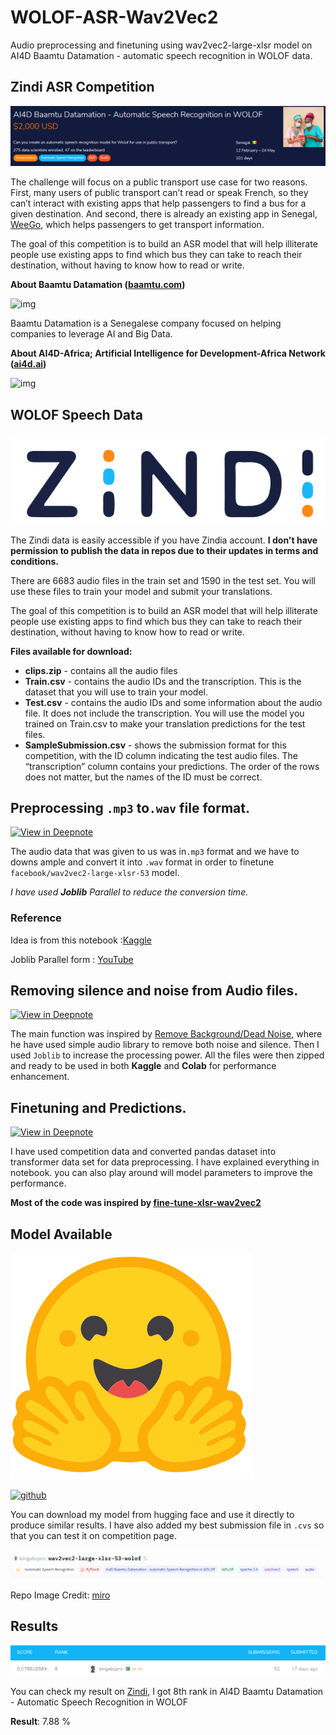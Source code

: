 # WOLOF-ASR-Wav2Vec2
 Audio preprocessing and finetuning using wav2vec2-large-xlsr model on AI4D Baamtu Datamation - automatic speech recognition in WOLOF data.

## Zindi ASR Competition 

[![image-20210605165339167](img/image-20210605165339167.png)](https://zindi.africa/competitions/ai4d-baamtu-datamation-automatic-speech-recognition-in-wolof)

The challenge will focus on a public transport use case for two reasons. First, many users of public transport can’t read or speak French, so they can’t interact with existing apps that help passengers to find a bus for a given destination. And second, there is already an existing app in Senegal, [WeeGo](https://www.weegolines.com/), which helps passengers to get transport information.

The goal of this competition is to build an ASR model that will help illiterate people use existing apps to find which bus they can take to reach their destination, without having to know how to read or write.

**About Baamtu Datamation (**[**baamtu.com**](https://baamtu.com/)**)**

![img](https://zindpublic.blob.core.windows.net/public/uploads/image_attachment/image/668/b20d1f94-eefe-4cc0-81a8-063454bb8609.png)



Baamtu Datamation is a Senegalese company focused on helping companies to leverage AI and Big Data.

**About AI4D-Africa; Artificial Intelligence for Development-Africa Network (**[**ai4d.ai**](https://ai4d.ai/)**)**

![img](https://zindpublic.blob.core.windows.net/public/uploads/image_attachment/image/667/270177ae-6e2f-4ef3-aa8d-5d8521cc5df0.png)

## WOLOF Speech Data

<a href="https://zindi.africa/competitions/ai4d-baamtu-datamation-automatic-speech-recognition-in-wolof/data">
<img src="img/Zindi.svg"/></a>

The Zindi data is easily accessible if you have Zindia account. **I don't have permission to publish the data in repos due to their updates in terms and conditions.**

There are 6683 audio files in the train set and 1590 in the test set. You will use these files to train your model and submit your translations.

The goal of this competition is to build an ASR model that will help illiterate people use existing apps to find which bus they can take to reach their destination, without having to know how to read or write.

**Files available for download:**

- **clips.zip** - contains all the audio files
- **Train.csv** - contains the audio IDs and the transcription. This is the dataset that you will use to train your model.
- **Test.csv** - contains the audio IDs and some information about the audio file. It does not include the transcription. You will use the model you trained on Train.csv to make your translation predictions for the test files.
- **SampleSubmission.csv** - shows the submission format for this competition, with the ID column indicating the test audio files. The “transcription” column contains your predictions. The order of the rows does not matter, but the names of the ID must be correct.

## Preprocessing `.mp3` to`.wav` file format.

[![View in Deepnote](https://deepnote.com/static/buttons/view-in-deepnote-white.svg)](https://deepnote.com/viewer/github/kingabzpro/WOLOF-ASR-Wav2Vec2/blob/main/1-asr-mp3-to-wav-dataset.ipynb)

The audio data that was given to us was in`.mp3` format and we have to downs ample and convert it into `.wav` format in order to finetune `facebook/wav2vec2-large-xlsr-53` model. 

_I have used **Joblib** Parallel to reduce the conversion time._

### Reference

Idea is from this notebook :[Kaggle]( https://www.kaggle.com/raghaw/panda-medium-resolution-dataset-25x256x256)

Joblib Parallel form : [YouTube](https://www.youtube.com/watch?v=Ny3O4VpACkc&list=PL98nY_tJQXZnoCDfHLo58tRHUyNvrRVzn&index=4)



## Removing silence and noise from Audio files.

[![View in Deepnote](https://deepnote.com/static/buttons/view-in-deepnote-white.svg)](https://deepnote.com/viewer/github/kingabzpro/WOLOF-ASR-Wav2Vec2/blob/main/2-wolof-audio-noise-removing.ipynb)

The main function was inspired by [Remove Background/Dead Noise](https://www.kaggle.com/jainarindam/imp-remove-background-dead-noise), where he have used simple audio library to remove both noise and silence. Then I used `Joblib` to increase the processing power. All the files were then zipped and ready to be used in both **Kaggle** and **Colab** for performance enhancement. 

## Finetuning and Predictions.

[![View in Deepnote](https://deepnote.com/static/buttons/view-in-deepnote-white.svg)](https://deepnote.com/viewer/github/kingabzpro/WOLOF-ASR-Wav2Vec2/blob/main/3-asr-fine-tune-wolof-gdrive.ipynb)

I have used competition data and converted pandas dataset into transformer data set for data preprocessing. I have explained everything in notebook. you can also play around will model parameters to improve the performance. 

**Most of the code was inspired by [fine-tune-xlsr-wav2vec2](https://huggingface.co/blog/fine-tune-xlsr-wav2vec2)**

## Model Available 

![huggingface](img/HF.svg)

[![github](https://img.shields.io/badge/huggingface-wav2vec2_large_xlsr_53_wolof-ffbf00?logo=huggingface&style=for-the-badge)](https://huggingface.co/kingabzpro/wav2vec2-large-xlsr-53-wolof)

You can download my model from hugging face and use it directly to produce similar results. I have also added my best submission file in `.cvs` so that you can test it on competition page. 

[![image-20210605165906300](img/image-20210605165906300.png)](https://huggingface.co/kingabzpro/wav2vec2-large-xlsr-53-wolof)

Repo Image Credit: [miro](https://miro.medium.com/max/700/0*yiRqJ9RcZ9suWOFK.jpg)

## Results

![score](img/score.png)

You can check my result on [Zindi](https://zindi.africa/competitions/ai4d-baamtu-datamation-automatic-speech-recognition-in-wolof/leaderboard), I got 8th rank in AI4D Baamtu Datamation - Automatic Speech Recognition in WOLOF

**Result**: 7.88 %


